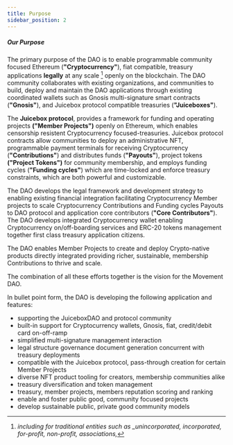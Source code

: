 ```yaml
---
title: Purpose
sidebar_position: 2
---
```


##### Our Purpose

The primary purpose of the DAO is to enable programmable community focused Ethereum (**"Cryptocurrency"**), fiat compatible, treasury applications **legally** at any scale [^1] openly on the blockchain. The DAO community collaborates with existing organizations, and communities to build, deploy and maintain the DAO applications through existing coordinated wallets such as Gnosis multi-signature smart contracts (**"Gnosis"**), and Juicebox protocol compatible treasuries (**"Juiceboxes"**).

The **Juicebox protocol**, provides a framework for funding and operating projects **("Member Projects")** openly on Ethereum, which enables censorship resistent Cryptocurrency focused-treasuries. Juicebox protocol contracts allow communities to deploy an administrative NFT, programmable payment terminals for receiving Cryptocurrency (**"Contributions"**) and distributes funds (**"Payouts"**), project tokens **("Project Tokens")** for community membership, and employs funding cycles (**"Funding cycles"**) which are time-locked and enforce treasury constraints, which are both powerful and customizable.

The DAO develops the legal framework and development strategy to enabling existing financial integration facilitating Cryptocurrency Member projects to scale Cryptocurrency Contributions and Funding cycles Payouts to DAO protocol and application core contributors (**"Core Contributors"**). The DAO develops integrated Cryptocurrency wallet enabling Cryptocurrency on/off-boarding services and ERC-20 tokens management together first class treasury application citizens.

The DAO enables Member Projects to create and deploy Crypto-native products directly integrated providing richer, sustainable, membership Contributions to thrive and scale.

The combination of all these efforts together is the vision for the Movement DAO.

In bullet point form, the DAO is developing the following application and features:

-   supporting the JuiceboxDAO and protocol community
-   built-in support for Cryptocurrency wallets, Gnosis, fiat, credit/debit card on-off-ramp
-   simplified multi-signature management interaction
-   legal structure governance document generation concurrent with treasury deployments
-   compatible with the Juicebox protocol, pass-through creation for certain Member Projects
-   diverse NFT product tooling for creators, membership communities alike
-   treasury diversification and token management
-   treasury, member projects, members reputation scoring and ranking
-   enable and foster public good, community focused projects
-   develop sustainable public, private good community models

[^1]: _including for traditional entities such as \_unincorporated, incorporated, for-profit, non-profit, associations,_
